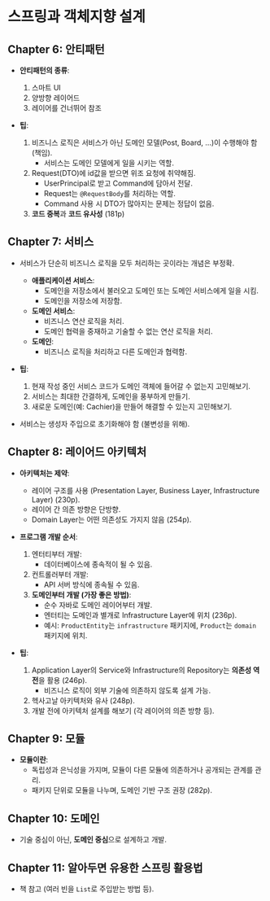 # 스프링과 객체지향 설계

## Chapter 6: 안티패턴
- **안티패턴의 종류**:
    1. 스마트 UI
    2. 양방향 레이어드
    3. 레이어를 건너뛰어 참조

- **팁**:
    1. 비즈니스 로직은 서비스가 아닌 도메인 모델(Post, Board, ...)이 수행해야 함 (책임).
        - 서비스는 도메인 모델에게 일을 시키는 역할.
    2. Request(DTO)에 id값을 받으면 위조 요청에 취약해짐.
        - UserPrincipal로 받고 Command에 담아서 전달.
        - Request는 `@RequestBody`를 처리하는 역할.
        - Command 사용 시 DTO가 많아지는 문제는 정답이 없음.
    3. **코드 중복**과 **코드 유사성** (181p)

## Chapter 7: 서비스
- 서비스가 단순히 비즈니스 로직을 모두 처리하는 곳이라는 개념은 부정확.
    - **애플리케이션 서비스**:
        - 도메인을 저장소에서 불러오고 도메인 또는 도메인 서비스에게 일을 시킴.
        - 도메인을 저장소에 저장함.
    - **도메인 서비스**:
        - 비즈니스 연산 로직을 처리.
        - 도메인 협력을 중재하고 기술할 수 없는 연산 로직을 처리.
    - **도메인**:
        - 비즈니스 로직을 처리하고 다른 도메인과 협력함.

- **팁**:
    1. 현재 작성 중인 서비스 코드가 도메인 객체에 들어갈 수 없는지 고민해보기.
    2. 서비스는 최대한 간결하게, 도메인을 풍부하게 만들기.
    3. 새로운 도메인(예: Cachier)을 만들어 해결할 수 있는지 고민해보기.

- 서비스는 생성자 주입으로 초기화해야 함 (불변성을 위해).

## Chapter 8: 레이어드 아키텍처
- **아키텍처는 제약**:
    - 레이어 구조를 사용 (Presentation Layer, Business Layer, Infrastructure Layer) (230p).
    - 레이어 간 의존 방향은 단방향.
    - Domain Layer는 어떤 의존성도 가지지 않음 (254p).

- **프로그램 개발 순서**:
    1. 엔터티부터 개발:
        - 데이터베이스에 종속적이 될 수 있음.
    2. 컨트롤러부터 개발:
        - API 서버 방식에 종속될 수 있음.
    3. **도메인부터 개발 (가장 좋은 방법)**:
        - 순수 자바로 도메인 레이어부터 개발.
        - 엔터티는 도메인과 별개로 Infrastructure Layer에 위치 (236p).
        - 예시: `ProductEntity`는 `infrastructure` 패키지에, `Product`는 `domain` 패키지에 위치.

- **팁**:
    1. Application Layer의 Service와 Infrastructure의 Repository는 **의존성 역전**을 활용 (246p).
        - 비즈니스 로직이 외부 기술에 의존하지 않도록 설계 가능.
    2. 헥사고날 아키텍처와 유사 (248p).
    3. 개발 전에 아키텍처 설계를 해보기 (각 레이어의 의존 방향 등).

## Chapter 9: 모듈
- **모듈이란**:
    - 독립성과 은닉성을 가지며, 모듈이 다른 모듈에 의존하거나 공개되는 관계를 관리.
    - 패키지 단위로 모듈을 나누며, 도메인 기반 구조 권장 (282p).

## Chapter 10: 도메인
- 기술 중심이 아닌, **도메인 중심**으로 설계하고 개발.

## Chapter 11: 알아두면 유용한 스프링 활용법
- 책 참고 (여러 빈을 `List`로 주입받는 방법 등).
